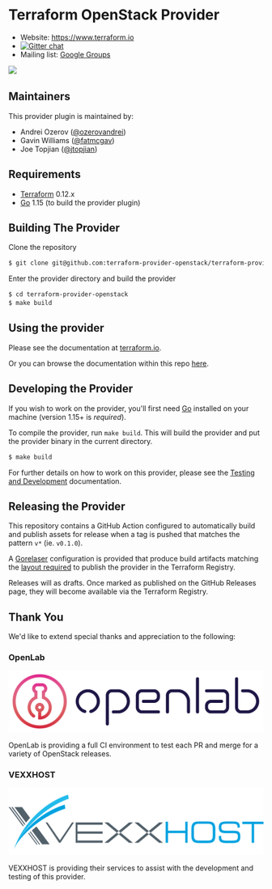 Terraform OpenStack Provider
============================

- Website: https://www.terraform.io
- [![Gitter chat](https://badges.gitter.im/hashicorp-terraform/Lobby.png)](https://gitter.im/hashicorp-terraform/Lobby)
- Mailing list: [Google Groups](http://groups.google.com/group/terraform-tool)

<img src="https://cdn.rawgit.com/hashicorp/terraform-website/master/content/source/assets/images/logo-hashicorp.svg" width="600px">

Maintainers
-----------

This provider plugin is maintained by:

* Andrei Ozerov ([@ozerovandrei](https://github.com/ozerovandrei))
* Gavin Williams ([@fatmcgav](https://github.com/fatmcgav))
* Joe Topjian ([@jtopjian](https://github.com/jtopjian))

Requirements
------------

-	[Terraform](https://www.terraform.io/downloads.html) 0.12.x
-	[Go](https://golang.org/doc/install) 1.15 (to build the provider plugin)

Building The Provider
---------------------

Clone the repository

```sh
$ git clone git@github.com:terraform-provider-openstack/terraform-provider-openstack.git
```

Enter the provider directory and build the provider

```sh
$ cd terraform-provider-openstack
$ make build
```

Using the provider
----------------------
Please see the documentation at [terraform.io](https://www.terraform.io/docs/providers/openstack/index.html).

Or you can browse the documentation within this repo [here](https://github.com/terraform-provider-openstack/terraform-provider-openstack/tree/master/website/docs).

Developing the Provider
---------------------------

If you wish to work on the provider, you'll first need [Go](https://golang.org) installed on your machine (version 1.15+ is *required*).

To compile the provider, run `make build`. This will build the provider and put the provider binary in the current directory.

```sh
$ make build
```

For further details on how to work on this provider, please see the [Testing and Development](https://www.terraform.io/docs/providers/openstack/index.html#testing-and-development) documentation.

Releasing the Provider
----------------------

This repository contains a GitHub Action configured to automatically build and
publish assets for release when a tag is pushed that matches the pattern `v*`
(ie. `v0.1.0`).

A [Gorelaser](https://goreleaser.com/) configuration is provided that produce
build artifacts matching the [layout required](https://www.terraform.io/docs/registry/providers/publishing.html#manually-preparing-a-release)
to publish the provider in the Terraform Registry.

Releases will as drafts. Once marked as published on the GitHub Releases page,
they will become available via the Terraform Registry.

Thank You
---------

We'd like to extend special thanks and appreciation to the following:

### OpenLab

<a href="http://openlabtesting.org/"><img src="assets/openlab.png" width="600px"></a>

OpenLab is providing a full CI environment to test each PR and merge for a variety of OpenStack releases.

### VEXXHOST

<a href="https://vexxhost.com/"><img src="assets/vexxhost.png" width="600px"></a>

VEXXHOST is providing their services to assist with the development and testing of this provider.


